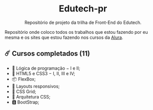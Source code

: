 <h1 align="center">Edutech-pr</h1>
<p align="center"> Repositório de projeto da trilha de Front-End do Edutech.</p>

Repositório onde coloco todos os trabalhos que estou fazendo por eu mesma e os sites que estou fazendo nos cursos da [Alura](https://www.alura.com.br/).

:comet: Cursos completados (11)
------

* 🧩 Lógica de programação − I e II; <!-- 17/05/2021 à 23/05/2021-->
* 💬 HTML5 e CSS3 − I, II, III e IV; <!-- 01/05/2021 à 07/05/2021-->
* 📦 FlexBox; <!-- 07/06/2021-->
* 📱 Layouts responsivos; <!-- 24/06/2021-->
* 🧱 CSS Grid; <!-- 10/08/2021-->
* 📂 Arquitetura CSS; <!-- 29/08/2021-->
* 🅱️ BootStrap; <!-- 07/09/2021-->
<!--* 🔣 Guias de estilo.
jaja eu acabo ele-->

